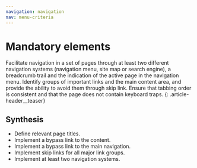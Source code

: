 ```yaml
---
navigation: navigation
nav: menu-criteria
---
```


# Mandatory elements

Facilitate navigation in a set of pages through at least two different navigation systems (navigation menu, site map or search engine), a breadcrumb trail and the indication of the active page in the navigation menu. Identify groups of important links and the main content area, and provide the ability to avoid them through skip link. Ensure that tabbing order is consistent and that the page does not contain keyboard traps.
{: .article-header__teaser}

## Synthesis
* Define relevant page titles.
* Implement a bypass link to the content.
* Implement a bypass link to the main navigation.
* Implement skip links for all major link groups.
* Implement at least two navigation systems.
